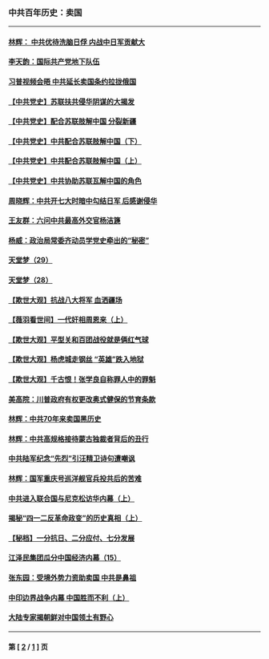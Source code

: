 ### 中共百年历史：卖国
---
#### [林辉： 中共优待洗脑日俘 内战中日军贡献大](../../pages/nf1176117/n13624644.md?05180430) 
#### [李天韵：国际共产党地下队伍](../../pages/nf1176117/n13611808.md?05180430) 
#### [习普视频会晤 中共延长卖国条约拉拢俄国](../../pages/nf1176117/n13060971.md?05180430) 
#### [【中共党史】苏联扶共侵华阴谋的大揭发](../../pages/nf1176117/n13056050.md?05180430) 
#### [【中共党史】配合苏联肢解中国 分裂新疆](../../pages/nf1176117/n13040700.md?05180430) 
#### [【中共党史】中共配合苏联肢解中国（下）](../../pages/nf1176117/n13035660.md?05180430) 
#### [【中共党史】中共配合苏联肢解中国（上）](../../pages/nf1176117/n13030262.md?05180430) 
#### [【中共党史】中共协助苏联瓦解中国的角色](../../pages/nf1176117/n13018109.md?05180430) 
#### [周晓辉：中共开七大时暗中勾结日军 后感谢侵华](../../pages/nf1176117/n12921960.md?05180430) 
#### [王友群：六问中共最高外交官杨洁篪](../../pages/nf1176117/n12836495.md?05180430) 
#### [杨威：政治局常委齐动员学党史牵出的“秘密”](../../pages/nf1176117/n12764642.md?05180430) 
#### [天堂梦（29）](../../pages/nf1176117/n12408465.md?05180430) 
#### [天堂梦（28）](../../pages/nf1176117/n12408309.md?05180430) 
#### [【欺世大观】抗战八大将军 血洒疆场](../../pages/nf1176117/n12357044.md?05180430) 
#### [【薇羽看世间】一代奸相周恩来（上）](../../pages/nf1176117/n12401109.md?05180430) 
#### [【欺世大观】平型关和百团战役就是俩红气球](../../pages/nf1176117/n12359157.md?05180430) 
#### [【欺世大观】杨虎城走钢丝 “英雄”跌入地狱](../../pages/nf1176117/n12358840.md?05180430) 
#### [【欺世大观】千古恨！张学良自称罪人中的罪魁](../../pages/nf1176117/n12358629.md?05180430) 
#### [美高院：川普政府有权更改奥式健保的节育条款](../../pages/nf1176117/n12242171.md?05180430) 
#### [林辉：中共70年来卖国黑历史](../../pages/nf1176117/n11552181.md?05180430) 
#### [林辉：中共高规格接待蒙古独裁者背后的丑行](../../pages/nf1176117/n11225005.md?05180430) 
#### [中共陆军纪念“先烈”引汪精卫诗句遭嘲讽](../../pages/nf1176117/n11153345.md?05180430) 
#### [林辉：国军重庆号巡洋舰官兵投共后的苦难](../../pages/nf1176117/n10997801.md?05180430) 
#### [中共进入联合国与尼克松访华内幕（上）](../../pages/nf1176117/n10138788.md?05180430) 
#### [揭秘“四一二反革命政变”的历史真相（上）](../../pages/nf1176117/n9996650.md?05180430) 
#### [【秘档】一分抗日、二分应付、七分发展](../../pages/nf1176117/n9331484.md?05180430) 
#### [江泽民集团瓜分中国经济内幕（15）](../../pages/nf1176117/n9268584.md?05180430) 
#### [张东园：受境外势力资助卖国 中共是鼻祖](../../pages/nf1176117/n9272480.md?05180430) 
#### [中印边界战争内幕 中国胜而不利（上）](../../pages/nf1176117/n9252458.md?05180430) 
#### [大陆专家揭朝鲜对中国领土有野心](../../pages/nf1176117/n9074056.md?05180430) 

---
#### 第 [ [2](./2.md?05180430) / [1](./1.md?05180430) ] 页
